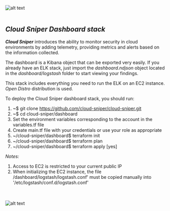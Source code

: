 ![alt text](../../../images/logo.png "Cloud Sniper")
<br> </br>
## *Cloud Sniper Dashboard stack*


***Cloud Sniper*** introduces the ability to monitor security in cloud environments by adding telemetry, providing metrics and alerts based on the information collected.

The dashboard is a Kibana object that can be exported very easily. If you already have an ELK stack, just import the *dashboard.ndjson* object located in the *dashboard/logstash* folder to start viewing your findings.

This stack includes everything you need to run the ELK on an EC2 instance. *Open Distro* distribution is used.

To deploy the Cloud Sniper dashboard stack, you should run:

1. ~$ git clone https://github.com/cloud-sniper/cloud-sniper.git
2. ~$ cd cloud-sniper/dashboard
3. Set the environment variables corresponding to the account in the variables.tf file
4. Create main.tf file with your credentials or use your role as appropriate
5. ~/cloud-sniper/dashboard$ terraform init
6. ~/cloud-sniper/dashboard$ terraform plan
7. ~/cloud-sniper/dashboard$ terraform apply [yes]

*Notes:*
1. Access to EC2 is restricted to your current public IP
2. When initializing the EC2 instance, the file /dashboard/logstash/logstash.conf' must be copied manually into '/etc/logstash/conf.d/logstash.conf'

<br> </br>
![alt text](../../images/gif/dashboard.gif)
